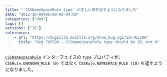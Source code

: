 ```yaml
---
title: "`CSSNameSpaceRule.type` が正しい値を返すようになりました"
date: "2012-10-09T06:00:00-04:00"
categories: ["dom"]
tags: []
versions: ["16"]
references:
    - url: "https://bugzilla.mozilla.org/show_bug.cgi?id=765590"
      title: "Bug 765590 – CSSNameSpaceRule.type should be 10, not 0"
---
```

[`CSSNamespaceRule`](https://developer.mozilla.org/docs/Web/API/CSSNamespaceRule) インターフェイスの `type` プロパティが、`CSSRule.UNKNOWN_RULE (0)` ではなく `CSSRule.NAMESPACE_RULE (10)` を返すようになりました。
